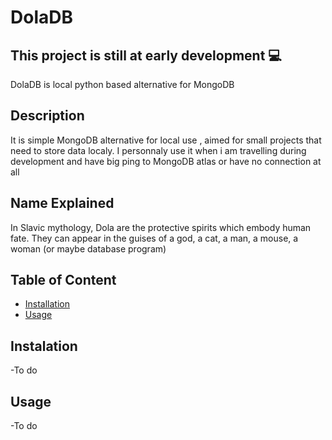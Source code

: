 # DolaDB
## This project is still at early development 💻
DolaDB is local python based alternative for MongoDB

## Description
It is simple MongoDB alternative for local use , aimed for small projects that need to store data localy.
I personnaly use it when i am travelling during development and have big ping to MongoDB atlas or have no connection at all

## Name Explained
In Slavic mythology, Dola are the protective spirits which embody human fate. They can appear in the guises of a god, a cat, a man, a mouse, a woman (or maybe database program)


## Table of Content

- [Installation](#installation)
- [Usage](#usage)

## Instalation
 -To do
 
## Usage
 -To do
